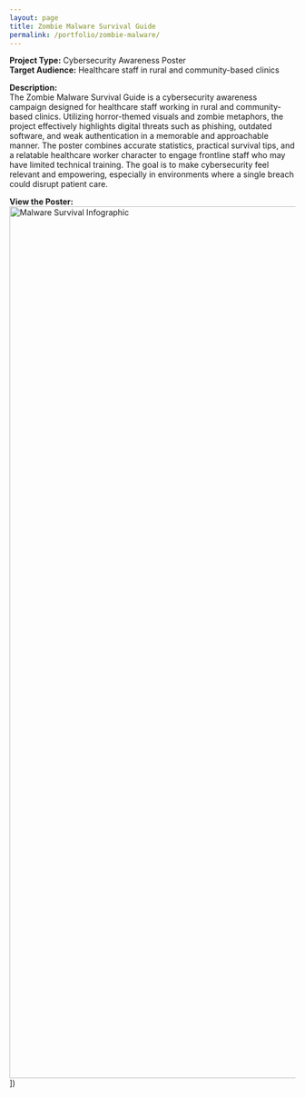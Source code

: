 ```yaml
---
layout: page
title: Zombie Malware Survival Guide
permalink: /portfolio/zombie-malware/
---
```



**Project Type:** Cybersecurity Awareness Poster  
**Target Audience:** Healthcare staff in rural and community-based clinics

**Description:**  
The Zombie Malware Survival Guide is a cybersecurity awareness campaign designed for healthcare staff working in rural and community-based clinics. Utilizing horror-themed visuals and zombie metaphors, the project effectively highlights digital threats such as phishing, outdated software, and weak authentication in a memorable and approachable manner. The poster combines accurate statistics, practical survival tips, and a relatable healthcare worker character to engage frontline staff who may have limited technical training. The goal is to make cybersecurity feel relevant and empowering, especially in environments where a single breach could disrupt patient care.  

**View the Poster:**  
<img width="1024" height="1536" alt="Malware Survival Infographic" src="https://github.com/user-attachments/assets/cefd3564-1568-4a9e-ad02-c83173cf0729" />])





